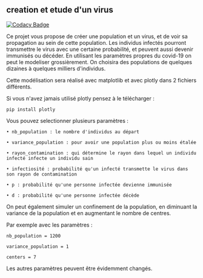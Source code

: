 ## creation et etude d'un virus

[![Codacy Badge](https://api.codacy.com/project/badge/Grade/1be197d831a742f5af9d86e04a70721f)](https://app.codacy.com/manual/antoninlefevre45/simulation_virus_covid-19?utm_source=github.com&utm_medium=referral&utm_content=antonin-lfv/simulation_virus_covid-19&utm_campaign=Badge_Grade_Dashboard)

Ce projet vous propose de créer une population et un virus, et de voir sa propagation au sein de cette population. Les individus infectés pourront transmettre le virus avec une certaine probabilité, et peuvent aussi devenir immunisés ou décéder. 
En utilisant les paramètres propres du covid-19 on peut le modeliser grossièrement.
On choisira des populations de quelques dizaines à quelques milliers d'individus.

Cette modélisation sera réalisé avec matplotlib et avec plotly dans 2 fichiers différents.


Si vous n'avez jamais utilisé plotly pensez à le télécharger :

	pip install plotly


Vous pouvez selectionner plusieurs paramètres :
  
	• nb_population : le nombre d'individus au départ
  
	• variance_population : pour avoir une population plus ou moins étalée
 
 	• rayon_contamination : qui détermine le rayon dans lequel un individu infecté infecte un individu sain
	
	• infectiosité : probabilité qu'un infecté transmette le virus dans son rayon de contamination

	• p : probabilité qu'une personne infectée devienne immunisée
	
	• d : probabilité qu'une personne infectée décède 


On peut également simuler un confinement de la population, en diminuant la variance de la population et en augmentant le nombre de centres.

Par exemple avec les paramètres :

	nb_population = 1200
	
	variance_population = 1
	
	centers = 7


Les autres paramètres peuvent être évidemment changés.
